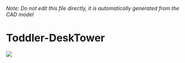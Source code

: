 ###### Note: Do not edit this file directly, it is automatically generated from the CAD model

# Toddler-DeskTower

![](/project.svg)



 


